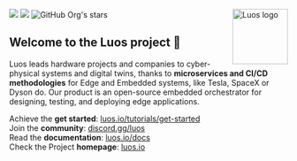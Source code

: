 <a href="https://www.luos.io"><img src="https://uploads-ssl.webflow.com/601a78a2b5d030260a40b7ad/603e0cc45afbb50963aa85f2_Gif%20noir%20rect.gif" alt="Luos logo" title="Luos" align="right" height="100" /></a>

[![](https://img.shields.io/github/license/Luos-io/Luos_engine)](https://github.com/Luos-io/Luos/blob/master/LICENSE)
[![](https://img.shields.io/github/license/Luos-io/Documentation)](https://github.com/Luos-io/Documentation/blob/master/LICENSE)
![GitHub Org's stars](https://img.shields.io/github/stars/Luos-io)

## Welcome to the **Luos project** :tada:

Luos leads hardware projects and companies to cyber-physical systems and digital twins, thanks to **microservices and CI/CD methodologies** for Edge and Embedded systems, like Tesla, SpaceX or Dyson do. Our product is an open-source embedded orchestrator for designing, testing, and deploying edge applications.

Achieve the **get started**: [luos.io/tutorials/get-started](https://www.luos.io/tutorials/get-started)<br>
Join the **community**: [discord.gg/luos](https://discord.gg/luos)<br>
Read the **documentation**: [luos.io/docs](https://www.luos.io/docs/luos-technology)<br>
Check the Project **homepage**: [luos.io](https://www.luos.io)<br>
